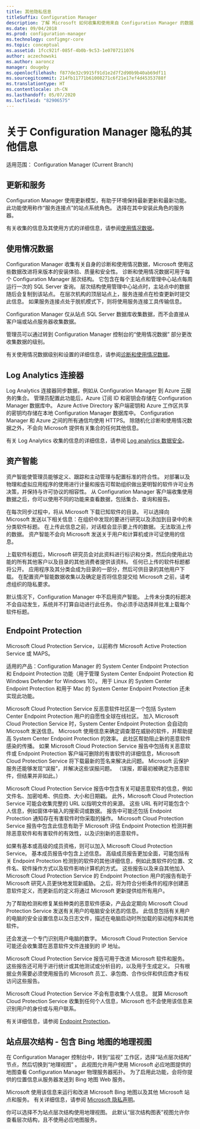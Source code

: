 ```yaml
---
title: 其他隐私信息
titleSuffix: Configuration Manager
description: 了解 Microsoft 如何收集和使用来自 Configuration Manager 的数据。
ms.date: 09/04/2018
ms.prod: configuration-manager
ms.technology: configmgr-core
ms.topic: conceptual
ms.assetid: 1fcc921f-085f-4b0b-9c53-1e0707211076
author: aczechowski
ms.author: aaroncz
manager: dougeby
ms.openlocfilehash: f877de32c9915f91d1e2d7f2d90b9b40ab69df11
ms.sourcegitcommit: 214fb11771b61008271c6f21e17ef4d45353788f
ms.translationtype: HT
ms.contentlocale: zh-CN
ms.lasthandoff: 05/07/2020
ms.locfileid: "82906575"
---
```

# <a name="additional-information-about-privacy-for-configuration-manager"></a>关于 Configuration Manager 隐私的其他信息

适用范围：  Configuration Manager (Current Branch)


## <a name="updates-and-servicing"></a>更新和服务

Configuration Manager 使用更新模型，有助于环境保持最新更新和最新功能。 此功能使用称作“服务连接点”的站点系统角色。 选择在其中安装此角色的服务器。 

有关收集的信息及其使用方式的详细信息，请参阅[使用情况数据](#usage-data)。



## <a name="usage-data"></a>使用情况数据

Configuration Manager 收集有关自身的诊断和使用情况数据，Microsoft 使用这些数据改进将来版本的安装体验、质量和安全性。
诊断和使用情况数据可用于每个 Configuration Manager 层次结构。 它包含在每个主站点和管理中心站点每周运行一次的 SQL Server 查询。 层次结构使用管理中心站点时，主站点中的数据随后会复制到该站点。 在层次机构的顶层站点上，服务连接点在检查更新时提交此信息。 如果服务连接点处于脱机模式下，则将使用服务连接工具传输信息。

Configuration Manager 仅从站点 SQL Server 数据库收集数据，而不会直接从客户端或站点服务器收集数据。

管理员可以通过转到 Configuration Manager 控制台的“使用情况数据”  部分更改收集数据的级别。

有关使用情况数据级别和设置的详细信息，请参阅[诊断和使用情况数据](../diagnostics/diagnostics-and-usage-data.md)。



## <a name="log-analytics-connector"></a>Log Analytics 连接器

Log Analytics 连接器同步数据，例如从 Configuration Manager 到 Azure 云服务的集合。 管理员配置此功能后，Azure 订阅 ID 和密钥会存储在 Configuration Manager 数据库中。 Azure Active Directory 客户端密钥和 Azure 工作区共享的密钥均存储在本地 Configuration Manager 数据库中。 Configuration Manager 和 Azure 之间的所有通信均使用 HTTPS。 除随机化诊断和使用情况数据之外，不会向 Microsoft 提供有关集合的任何其他信息。 

有关 Log Analytics 收集的信息的详细信息，请参阅 [Log analytics 数据安全](https://docs.microsoft.com/azure/log-analytics/log-analytics-data-security)。



## <a name="asset-intelligence"></a>资产智能

资产智能使管理员能够定义、跟踪和主动管理与配置标准的符合性。 对部署以及物理和虚拟应用程序的使用进行计量和报告可帮助组织做出更明智的软件许可业务决策，并保持与许可协议的相容性。 从 Configuration Manager 客户端收集使用数据之后，你可以使用不同的功能来查看数据，包括集合、查询和报告。

在每次同步过程中，将从 Microsoft 下载已知软件的目录。 可以选择向 Microsoft 发送以下相关信息：在组织中发现的要进行研究以及添加到目录中的未分类软件标题。 在上传此信息之前，对话框会显示要上传的数据。 无法取消上传的数据。 资产智能不会向 Microsoft 发送关于用户和计算机或许可证使用的信息。

上载软件标题后，Microsoft 研究员会对此资料进行标识和分类，然后向使用此功能的所有其他客户以及目录的其他消费者提供该资料。 任何已上传的软件标题都将公开。 应用程序及其分类会成为目录的一部分，然后可供目录的其他用户下载。 在配置资产智能数据收集以及确定是否将信息提交给 Microsoft 之前，请考虑组织的隐私要求。

默认情况下，Configuration Manager 中不启用资产智能。 上传未分类的标题决不会自动发生，系统并不打算自动进行此任务。 你必须手动选择并批准上载每个软件标题。



## <a name="endpoint-protection"></a>Endpoint Protection

Microsoft Cloud Protection Service，以前称作 Microsoft Active Protection Service 或 MAPS。

适用的产品：Configuration Manager 的 System Center Endpoint Protection 和 Endpoint Protection 功能（用于管理 System Center Endpoint Protection 和 Windows Defender for Windows 10）。 用于 Linux 的 System Center Endpoint Protection 和用于 Mac 的 System Center Endpoint Protection 还未实现此功能。

Microsoft Cloud Protection Service 反恶意软件社区是一个包括 System Center Endpoint Protection 用户的自愿性全球在线社区。 加入 Microsoft Cloud Protection Service 时，System Center Endpoint Protection 会自动向 Microsoft 发送信息。 Microsoft 使用信息来确定调查潜在威胁的软件，并帮助提高 System Center Endpoint Protection 的效率。 此社区帮助阻止新的恶意软件感染的传播。 如果 Microsoft Cloud Protection Service 报告中包括有关恶意软件或 Endpoint Protection 客户端可删除的有害软件的详细信息，Microsoft Cloud Protection Service 将下载最新的签名来解决此问题。 Microsoft 云保护服务还能够发现“误报”，并解决这些误报问题。 （误报，即最初被确定为恶意软件，但结果并非如此。） 

Microsoft Cloud Protection Service 报告中包含有关可疑恶意软件的信息，例如文件名、加密哈希、供应商、大小和日期戳。 此外，Microsoft Cloud Protection Service 可能会收集完整的 URL 以指明文件的来源。 这些 URL 有时可能包含个人信息，例如窗体中输入的搜索词或数据。 报告中可能还包括 Endpoint Protection 通知存在有害软件时你采取的操作。 Microsoft Cloud Protection Service 报告中包含此信息有助于 Microsoft 评估 Endpoint Protection 检测并删除恶意软件和有害软件的有效性，以及识别新的恶意软件。

如果有基本或高级的成员资格，则可以加入 Microsoft Cloud Protection Service。 基本成员报告中包含上述信息。 高级成员报告更加全面，可能包括有关 Endpoint Protection 检测到的软件的其他详细信息，例如此类软件的位置、文件名、软件操作方式以及软件影响计算机的方式。 这些报告以及来自其他加入 Microsoft Cloud Protection Service 的 Endpoint Protection 用户的报告有助于 Microsoft 研究人员更快地发现新威胁。 之后，将为符合分析条件的程序创建恶意软件定义，而更新后的定义将通过 Microsoft 更新提供给所有用户。

为了帮助检测和修复某些种类的恶意软件感染，产品会定期向 Microsoft Cloud Protection Service 发送有关用户的电脑安全状态的信息。 此信息包括有关用户的电脑的安全设置信息以及日志文件，描述在电脑启动时所加载的驱动程序和其他软件。

还会发送一个专门识别用户电脑的数字。 Microsoft Cloud Protection Service 可能还会收集潜在恶意软件文件连接到的 IP 地址。

Microsoft Cloud Protection Service 报告可用于改进 Microsoft 软件和服务。 这些报告还可用于进行统计或其他测试或分析目的，以及用于生成定义。 只有根据业务需要必须使用报告的 Microsoft 员工、承包商、合作伙伴和供应商才有权访问这些报告。

Microsoft Cloud Protection Service 不会有意收集个人信息。 就算 Microsoft Cloud Protection Service 收集到任何个人信息，Microsoft 也不会使用该信息来识别用户的身份或与用户联系。

有关详细信息，请参阅 [Endpoint Protection](../../../protect/deploy-use/endpoint-protection.md)。



## <a name="site-hierarchy--geographical-view-with-bing-maps"></a>站点层次结构 - 包含 Bing 地图的地理视图

在 Configuration Manager 控制台中，转到“监视”  工作区，选择“站点层次结构”  节点，然后切换到“地理视图”  。 此视图允许用户使用 Microsoft 必应地图提供的地图查看 Configuration Manager 物理服务器拓扑。 为了启用此功能，会将你提供的位置信息从服务器发送到 Bing 地图 Web 服务。

Microsoft 使用该信息来运行和改进 Microsoft Bing 地图以及其他 Microsoft 站点和服务。 有关详细信息，请参阅 [Microsoft 隐私声明](https://privacy.microsoft.com/privacystatement)。

你可以选择不为站点层次结构使用地理视图。 此默认“层次结构图表”视图允许你查看层次结构，且不使用必应地图服务。
